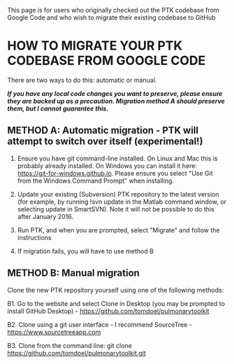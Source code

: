 This page is for users who originally checked out the PTK codebase from Google Code and who wish to migrate their existing codebase to GitHub


# HOW TO MIGRATE YOUR PTK CODEBASE FROM GOOGLE CODE

There are two ways to do this: automatic or manual.

***If you have any local code changes you want to preserve, please ensure they are backed up as a precaution. Migration method A should preserve them, but I cannot guarantee this.***


## METHOD A: Automatic migration - PTK will attempt to switch over itself (experimental!)

1. Ensure you have git command-line installed. On Linux and Mac this is probably already installed. On Windows you can install it here: https://git-for-windows.github.io. Please ensure you select "Use Git from the Windows Command Prompt" when installing.

2. Update your existing (Subversion) PTK repository to the latest version (for example, by running !svn update in the Matlab command window, or selecting update in SmartSVN). Note it will not be possible to do this after January 2016.

3. Run PTK, and when you are prompted, select "Migrate" and follow the instructions

4. If migration fails, you will have to use method B


## METHOD B: Manual migration

Clone the new PTK repository yourself using one of the following methods:

B1. Go to the website and select Clone in Desktop (you may be prompted to install GitHub Desktop) -  https://github.com/tomdoel/pulmonarytoolkit

B2. Clone using a git user interface - I recommend SourceTree - https://www.sourcetreeapp.com

B3. Clone from the command line: git clone https://github.com/tomdoel/pulmonarytoolkit.git
